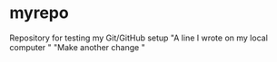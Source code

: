 # myrepo
Repository for testing my Git/GitHub setup
"A line I wrote on my local computer " 
"Make another change "
